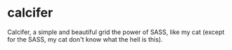 calcifer
========

Calcifer, a simple and beautiful grid the power of SASS, like my cat (except for the SASS, my cat don't know what the hell is this).
